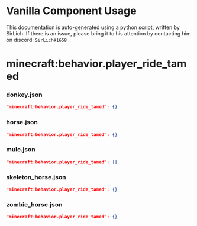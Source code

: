 # Vanilla Component Usage
This documentation is auto-generated using a python script, written by SirLich. If there is an issue, please bring it to his attention by contacting him on discord: `SirLich#1658`

# minecraft:behavior.player_ride_tamed
### donkey.json
```JSON
"minecraft:behavior.player_ride_tamed": {}
```

### horse.json
```JSON
"minecraft:behavior.player_ride_tamed": {}
```

### mule.json
```JSON
"minecraft:behavior.player_ride_tamed": {}
```

### skeleton_horse.json
```JSON
"minecraft:behavior.player_ride_tamed": {}
```

### zombie_horse.json
```JSON
"minecraft:behavior.player_ride_tamed": {}
```

